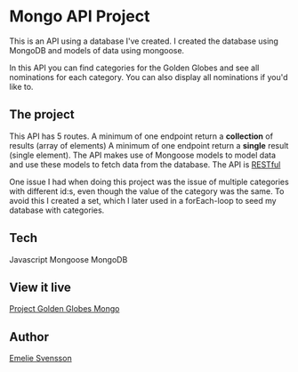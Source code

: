 # Mongo API Project

This is an API using a database I've created.
I created the database using MongoDB and models of data using mongoose.

In this API you can find categories for the Golden Globes and see all nominations for each category.
You can also display all nominations if you'd like to.

## The project
This API has 5 routes.
A minimum of one endpoint return a **collection** of results (array of elements)
A minimum of one endpoint return a **single** result (single element).
The API makes use of Mongoose models to model data and use these models to fetch data from the database.
The API is [RESTful](https://www.smashingmagazine.com/2018/01/understanding-using-rest-api/)

One issue I had when doing this project was the issue of multiple categories with different id:s, even though the value of the category was the same.
To avoid this I created a set, which I later used in a forEach-loop to seed my database with categories.

## Tech
Javascript
Mongoose
MongoDB

## View it live
<a href='https://project-goldenglobes-mongodb.herokuapp.com'>Project Golden Globes Mongo </a>

## Author
<a href='https://github.com/emeliesv'>Emelie Svensson</a>